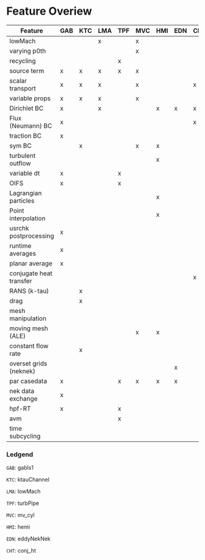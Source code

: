 # Feature Overiew


| Feature                 | GAB | KTC | LMA | TPF | MVC | HMI | EDN | CHT |
|-------------------------|-----|-----|-----|-----|-----|-----|-----|-----|
| lowMach                 |     |     |  x  |     |  x  |     |     |     |
| varying p0th            |     |     |     |     |  x  |     |     |     |
| recycling               |     |     |     |  x  |     |     |     |     |
| source term             |  x  |  x  |  x  |  x  |  x  |     |     |     |
| scalar transport        |  x  |  x  |  x  |     |  x  |     |     |  x  |
| variable props          |  x  |  x  |  x  |     |  x  |     |     |     |
| Dirichlet BC            |  x  |     |  x  |     |     |  x  |  x  |  x  |
| Flux (Neumann) BC       |  x  |     |     |     |     |     |     |  x  |
| traction BC             |  x  |     |     |     |     |     |     |     |
| sym BC                  |     |  x  |     |     |  x  |  x  |     |     |
| turbulent outflow       |     |     |     |     |     |  x  |     |     |
| variable dt             |  x  |     |     |  x  |     |     |     |     |
| OIFS                    |  x  |     |     |  x  |     |     |     |     |
| Lagrangian particles    |     |     |     |     |     |  x  |     |     |
| Point interpolation     |     |     |     |     |     |  x  |     |     |
| usrchk postprocessing   |  x  |     |     |     |     |     |     |     |
| runtime averages        |  x  |     |     |     |     |     |     |     |
| planar average          |  x  |     |     |     |     |     |     |     |
| conjugate heat transfer |     |     |     |     |     |     |     |  x  |
| RANS (k-tau)            |     |  x  |     |     |     |     |     |     |
| drag                    |     |  x  |     |     |     |     |     |     |
| mesh manipulation       |     |     |     |     |     |     |     |     |
| moving mesh (ALE)       |     |     |     |     |  x  |  x  |     |     |
| constant flow rate      |     |  x  |     |     |     |     |     |     |
| overset grids (neknek)  |     |     |     |     |     |     |  x  |     |
| par casedata            |  x  |     |     |  x  |  x  |  x  |  x  |     |
| nek data exchange       |  x  |     |     |     |     |     |     |     |
| hpf-RT                  |  x  |     |     |  x  |     |     |     |     |
| avm                     |     |     |     |  x  |     |     |     |     |
| time subcycling         |     |     |     |     |     |     |     |     |


### Ledgend
`GAB`: gabls1

`KTC`: ktauChannel

`LMA`: lowMach

`TPF`: turbPipe

`MVC`: mv_cyl

`HMI`: hemi

`EDN`: eddyNekNek                

`CHT`: conj_ht                
